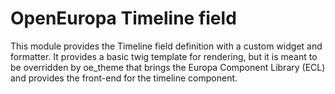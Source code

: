 # OpenEuropa Timeline field

This module provides the Timeline field definition with a custom widget and formatter.
It provides a basic twig template for rendering, but it is meant to be overridden by oe_theme that brings
the Europa Component Library (ECL) and provides the front-end for the timeline component.